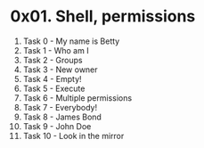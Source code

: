 # 0x01. Shell, permissions

1. Task 0 - My name is Betty
2. Task 1 - Who am I
3. Task 2 - Groups
4. Task 3 - New owner
5. Task 4 - Empty!
6. Task 5 - Execute
7. Task 6 - Multiple permissions
8. Task 7 - Everybody!
9. Task 8 - James Bond
10. Task 9 - John Doe
11. Task 10 - Look in the mirror

